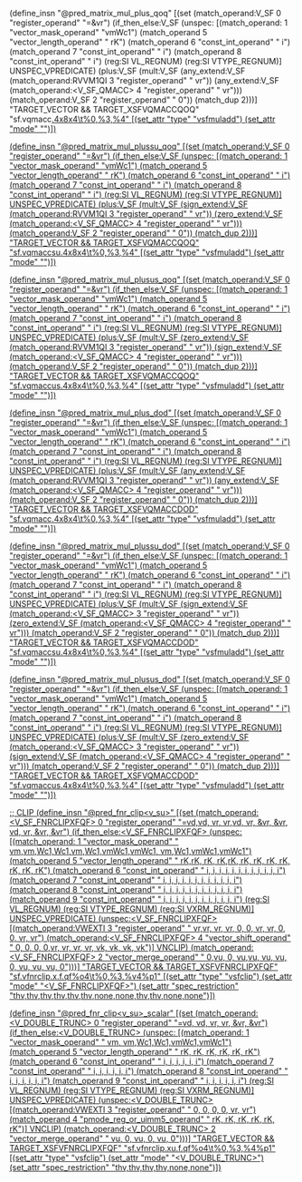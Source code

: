 (define_insn "@pred_matrix_mul_plus<su><mode>_qoq"
  [(set (match_operand:V_SF 0 "register_operand"                    "=&vr")
	(if_then_else:V_SF
	  (unspec:<VM>
	    [(match_operand:<VM> 1 "vector_mask_operand"             "vmWc1")
	     (match_operand 5 "vector_length_operand"                "   rK")
	     (match_operand 6 "const_int_operand"                    "    i")
	     (match_operand 7 "const_int_operand"                    "    i")
	     (match_operand 8 "const_int_operand"                    "    i")
	     (reg:SI VL_REGNUM)
	     (reg:SI VTYPE_REGNUM)] UNSPEC_VPREDICATE)
	  (plus:V_SF
	    (mult:V_SF
	      (any_extend:V_SF
	        (match_operand:RVVM1QI 3 "register_operand" "   vr"))
	      (any_extend:V_SF
	        (match_operand:<V_SF_QMACC> 4 "register_operand" "   vr")))
	    (match_operand:V_SF 2 "register_operand"               "    0"))
	  (match_dup 2)))]
  "TARGET_VECTOR && TARGET_XSFVQMACCQOQ"
  "sf.vqmacc<u>.4x8x4\t%0,%3,%4"
  [(set_attr "type" "vsfmuladd")
   (set_attr "mode" "<MODE>")])

(define_insn "@pred_matrix_mul_plussu<mode>_qoq"
  [(set (match_operand:V_SF 0 "register_operand"                    "=&vr")
	(if_then_else:V_SF
	  (unspec:<VM>
	    [(match_operand:<VM> 1 "vector_mask_operand"             "vmWc1")
	     (match_operand 5 "vector_length_operand"                "   rK")
	     (match_operand 6 "const_int_operand"                    "    i")
	     (match_operand 7 "const_int_operand"                    "    i")
	     (match_operand 8 "const_int_operand"                    "    i")
	     (reg:SI VL_REGNUM)
	     (reg:SI VTYPE_REGNUM)] UNSPEC_VPREDICATE)
	  (plus:V_SF
	    (mult:V_SF
	      (sign_extend:V_SF
	        (match_operand:RVVM1QI 3 "register_operand" "   vr"))
	      (zero_extend:V_SF
	        (match_operand:<V_SF_QMACC> 4 "register_operand" "   vr")))
	    (match_operand:V_SF 2 "register_operand"               "    0"))
	  (match_dup 2)))]
  "TARGET_VECTOR && TARGET_XSFVQMACCQOQ"
  "sf.vqmaccsu.4x8x4\t%0,%3,%4"
  [(set_attr "type" "vsfmuladd")
   (set_attr "mode" "<MODE>")])

(define_insn "@pred_matrix_mul_plusus<mode>_qoq"
  [(set (match_operand:V_SF 0 "register_operand"                    "=&vr")
	(if_then_else:V_SF
	  (unspec:<VM>
	    [(match_operand:<VM> 1 "vector_mask_operand"             "vmWc1")
	     (match_operand 5 "vector_length_operand"                "   rK")
	     (match_operand 6 "const_int_operand"                    "    i")
	     (match_operand 7 "const_int_operand"                    "    i")
	     (match_operand 8 "const_int_operand"                    "    i")
	     (reg:SI VL_REGNUM)
	     (reg:SI VTYPE_REGNUM)] UNSPEC_VPREDICATE)
	  (plus:V_SF
	    (mult:V_SF
	      (zero_extend:V_SF
	        (match_operand:RVVM1QI 3 "register_operand" "   vr"))
	      (sign_extend:V_SF
	        (match_operand:<V_SF_QMACC> 4 "register_operand" "   vr")))
	    (match_operand:V_SF 2 "register_operand"               "    0"))
	  (match_dup 2)))]
  "TARGET_VECTOR && TARGET_XSFVQMACCQOQ"
  "sf.vqmaccus.4x8x4\t%0,%3,%4"
  [(set_attr "type" "vsfmuladd")
   (set_attr "mode" "<MODE>")])

(define_insn "@pred_matrix_mul_plus<su><mode>_dod"
  [(set (match_operand:V_SF 0 "register_operand"                    "=&vr")
	(if_then_else:V_SF
	  (unspec:<VM>
	    [(match_operand:<VM> 1 "vector_mask_operand"             "vmWc1")
	     (match_operand 5 "vector_length_operand"                "   rK")
	     (match_operand 6 "const_int_operand"                    "    i")
	     (match_operand 7 "const_int_operand"                    "    i")
	     (match_operand 8 "const_int_operand"                    "    i")
	     (reg:SI VL_REGNUM)
	     (reg:SI VTYPE_REGNUM)] UNSPEC_VPREDICATE)
	  (plus:V_SF
	    (mult:V_SF
	      (any_extend:V_SF
	        (match_operand:RVVM1QI 3 "register_operand" "   vr"))
	      (any_extend:V_SF
	        (match_operand:<V_SF_QMACC> 4 "register_operand" "   vr")))
	    (match_operand:V_SF 2 "register_operand"               "    0"))
	  (match_dup 2)))]
  "TARGET_VECTOR && TARGET_XSFVQMACCDOD"
  "sf.vqmacc<u>.4x8x4\t%0,%3,%4"
  [(set_attr "type" "vsfmuladd")
   (set_attr "mode" "<MODE>")])

(define_insn "@pred_matrix_mul_plussu<mode>_dod"
  [(set (match_operand:V_SF 0 "register_operand"                    "=&vr")
	(if_then_else:V_SF
	  (unspec:<VM>
	    [(match_operand:<VM> 1 "vector_mask_operand"             "vmWc1")
	     (match_operand 5 "vector_length_operand"                "   rK")
	     (match_operand 6 "const_int_operand"                    "    i")
	     (match_operand 7 "const_int_operand"                    "    i")
	     (match_operand 8 "const_int_operand"                    "    i")
	     (reg:SI VL_REGNUM)
	     (reg:SI VTYPE_REGNUM)] UNSPEC_VPREDICATE)
	  (plus:V_SF
	    (mult:V_SF
	      (sign_extend:V_SF
	        (match_operand:<V_SF_QMACC> 3 "register_operand" "   vr"))
	      (zero_extend:V_SF
	        (match_operand:<V_SF_QMACC> 4 "register_operand" "   vr")))
	    (match_operand:V_SF 2 "register_operand"               "    0"))
	  (match_dup 2)))]
  "TARGET_VECTOR && TARGET_XSFVQMACCDOD"
  "sf.vqmaccsu.4x8x4\t%0,%3,%4"
  [(set_attr "type" "vsfmuladd")
   (set_attr "mode" "<MODE>")])

(define_insn "@pred_matrix_mul_plusus<mode>_dod"
  [(set (match_operand:V_SF 0 "register_operand"                    "=&vr")
	(if_then_else:V_SF
	  (unspec:<VM>
	    [(match_operand:<VM> 1 "vector_mask_operand"             "vmWc1")
	     (match_operand 5 "vector_length_operand"                "   rK")
	     (match_operand 6 "const_int_operand"                    "    i")
	     (match_operand 7 "const_int_operand"                    "    i")
	     (match_operand 8 "const_int_operand"                    "    i")
	     (reg:SI VL_REGNUM)
	     (reg:SI VTYPE_REGNUM)] UNSPEC_VPREDICATE)
	  (plus:V_SF
	    (mult:V_SF
	      (zero_extend:V_SF
	        (match_operand:<V_SF_QMACC> 3 "register_operand" "   vr"))
	      (sign_extend:V_SF
	        (match_operand:<V_SF_QMACC> 4 "register_operand" "   vr")))
	    (match_operand:V_SF 2 "register_operand"               "    0"))
	  (match_dup 2)))]
  "TARGET_VECTOR && TARGET_XSFVQMACCDOD"
  "sf.vqmaccus.4x8x4\t%0,%3,%4"
  [(set_attr "type" "vsfmuladd")
   (set_attr "mode" "<MODE>")])

;; CLIP
(define_insn "@pred_fnr_clip<v_su><mode>"
  [(set (match_operand:<V_SF_FNRCLIPXFQF> 0 "register_operand"           "=vd,vd, vr, vr,vd, vr,  &vr,  &vr, vd, vr,  &vr,  &vr")
	(if_then_else:<V_SF_FNRCLIPXFQF>
	  (unspec:<VM>
	    [(match_operand:<VM> 1 "vector_mask_operand"               " vm,vm,Wc1,Wc1,vm,Wc1,vmWc1,vmWc1, vm,Wc1,vmWc1,vmWc1")
	     (match_operand 5 "vector_length_operand"                  " rK,rK, rK, rK,rK, rK,   rK,   rK, rK, rK,   rK,   rK")
	     (match_operand 6 "const_int_operand"                      "  i, i,  i,  i, i,  i,    i,    i,  i,  i,    i,    i")
	     (match_operand 7 "const_int_operand"                      "  i, i,  i,  i, i,  i,    i,    i,  i,  i,    i,    i")
	     (match_operand 8 "const_int_operand"                      "  i, i,  i,  i, i,  i,    i,    i,  i,  i,    i,    i")
	     (match_operand 9 "const_int_operand"                      "  i, i,  i,  i, i,  i,    i,    i,  i,  i,    i,    i")
	     (reg:SI VL_REGNUM)
	     (reg:SI VTYPE_REGNUM)
	     (reg:SI VXRM_REGNUM)] UNSPEC_VPREDICATE)
	  (unspec:<V_SF_FNRCLIPXFQF>
	    [(match_operand:VWEXTI 3 "register_operand"                " vr,vr, vr, vr, 0,  0,   vr,   vr,  0,  0,   vr,   vr")
	     (match_operand:<V_SF_FNRCLIPXFQF> 4 "vector_shift_operand"  "  0, 0,  0,  0,vr, vr,   vr,   vr, vk, vk,   vk,   vk")] VNCLIP)
	  (match_operand:<V_SF_FNRCLIPXFQF> 2 "vector_merge_operand"     "  0,vu,  0, vu,vu, vu,   vu,    0, vu, vu,   vu,    0")))]
  "TARGET_VECTOR && TARGET_XSFVFNRCLIPXFQF"
  "sf.vfnrclip.x.f.qf%o4\t%0,%3,%v4%p1"
  [(set_attr "type" "vsfclip")
   (set_attr "mode" "<V_SF_FNRCLIPXFQF>")
   (set_attr "spec_restriction" "thv,thv,thv,thv,thv,thv,none,none,thv,thv,none,none")])

(define_insn "@pred_fnr_clip<v_su><mode>_scalar"
  [(set (match_operand:<V_DOUBLE_TRUNC> 0 "register_operand"           "=vd, vd, vr, vr,  &vr,  &vr")
	(if_then_else:<V_DOUBLE_TRUNC>
	  (unspec:<VM>
	    [(match_operand:<VM> 1 "vector_mask_operand"               " vm, vm,Wc1,Wc1,vmWc1,vmWc1")
	     (match_operand 5 "vector_length_operand"                  " rK, rK, rK, rK,   rK,   rK")
	     (match_operand 6 "const_int_operand"                      "  i,  i,  i,  i,    i,    i")
	     (match_operand 7 "const_int_operand"                      "  i,  i,  i,  i,    i,    i")
	     (match_operand 8 "const_int_operand"                      "  i,  i,  i,  i,    i,    i")
	     (match_operand 9 "const_int_operand"                      "  i,  i,  i,  i,    i,    i")
	     (reg:SI VL_REGNUM)
	     (reg:SI VTYPE_REGNUM)
	     (reg:SI VXRM_REGNUM)] UNSPEC_VPREDICATE)
	  (unspec:<V_DOUBLE_TRUNC>
	    [(match_operand:VWEXTI 3 "register_operand"                "  0,  0,  0,  0,   vr,   vr")
	     (match_operand 4 "pmode_reg_or_uimm5_operand"             " rK, rK, rK, rK,   rK,   rK")] VNCLIP)
	  (match_operand:<V_DOUBLE_TRUNC> 2 "vector_merge_operand"     " vu,  0, vu,  0,   vu,    0")))]
  "TARGET_VECTOR && TARGET_XSFVFNRCLIPXFQF"
  "sf.vfnrclip.xu.f.qf%o4\t%0,%3,%4%p1"
  [(set_attr "type" "vsfclip")
   (set_attr "mode" "<V_DOUBLE_TRUNC>")
   (set_attr "spec_restriction" "thv,thv,thv,thv,none,none")])
